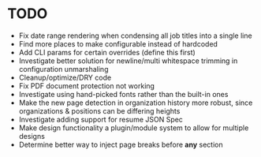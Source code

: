 # TODO

- Fix date range rendering when condensing all job titles into a single line
- Find more places to make configurable instead of hardcoded
- Add CLI params for certain overrides (define this first)
- Investigate better solution for newline/multi whitespace trimming in configuration
  unmarshaling
- Cleanup/optimize/DRY code
- Fix PDF document protection not working
- Investigate using hand-picked fonts rather than the built-in ones
- Make the new page detection in organization history more robust, since organizations
  & positions can be differing heights
- Investigate adding support for resume JSON Spec
- Make design functionality a plugin/module system to allow for multiple designs
- Determine better way to inject page breaks before **any** section
